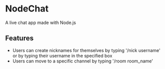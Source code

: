 NodeChat
========

A live chat app made with Node.js

## Features
* Users can create nicknames for themselves by typing '/nick username' or by typing their username in the specified box
* Users can move to a specific channel by typing '/room room_name'
